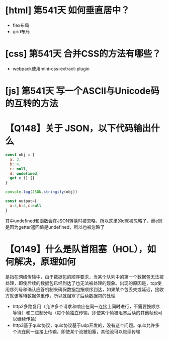 # [html] 第541天 如何垂直居中<img>？

- flex布局
- grid布局

# [css] 第541天 合并CSS的方法有哪些？

- webpack使用mini-css-extract-plugin

# [js] 第541天 写一个ASCII与Unicode码的互转的方法

# 【Q148】关于 JSON，以下代码输出什么

```javascript
const obj = {
  a: 3,
  b: 4,
  c: null,
  d: undefined,
  get e () {}
}

console.log(JSON.stringify(obj))

const output={
  a:3,b:4,c:null
}
```
其中undefined和函数会在JSON转换时被忽略，所以这里的d就被忽略了，而e则是因为getter返回值是undefined，所以也被忽略了

# 【Q149】什么是队首阻塞（HOL），如何解决，原理如何

是指在网络传输中，由于数据包的顺序要求，当某个队列中的第一个数据包无法被处理，即使后续的数据包已经到达了也无法被处理的现象。出现的原因是，tcp使用序列号和确认应答机制来确保数据包按顺序到达，如果某个包丢失或延迟，接收方就该等待数据包重传，所以就阻塞了后续数据包的处理
- http2多路复用（允许多个请求和响应在同一连接上同时进行，不需要按顺序等待）和二进制分帧（每个帧独立传输，即使某个帧被阻塞后续的其他帧也可以继续传输）
- http3基于quic协议，quic协议基于udp开发的，没有这个问题。quic允许多个流在同一连接上传输，即使某个流被阻塞，其他流可以继续传输
